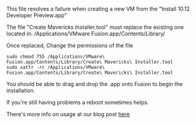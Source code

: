 This file resolves a failure when creating a new VM from the "Install 10.12 Developer Preview.app" 

The file "Create Mavericks Installer.tool" must replace the existing one located in: /Applications/VMware Fusion.app/Contents/Library/

Once replaced, Change the permissions of the file
```
sudo chmod 755 /Applications/VMware\ Fusion.app/Contents/Library/Create\ Mavericks\ Installer.tool
sudo xattr -rc /Applications/VMware\ Fusion.app/Contents/Library/Create\ Mavericks\ Installer.tool
```
You should be able to drag and drop the .app onto Fusion to begin the installation.

If you're still having problems a reboot sometimes helps.


There's more info on usage at our blog post [here](http://blogs.vmware.com/teamfusion/2016/06/fix-for-installing-macos-sierra-as-a-vm.html)
